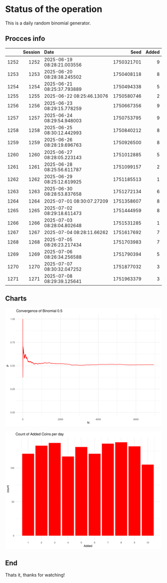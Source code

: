 # Status of the operation
  
  This is a daily random binomial generator.
  
## Procces info

|     | Session|Date                       |       Seed| Added|
|:----|-------:|:--------------------------|----------:|-----:|
|1252 |    1252|2025-06-19 08:28:21.003556 | 1750321701|     9|
|1253 |    1253|2025-06-20 08:28:38.245502 | 1750408118|     8|
|1254 |    1254|2025-06-21 08:25:37.793889 | 1750494338|     5|
|1255 |    1255|2025-06-22 08:25:46.13076  | 1750580746|     2|
|1256 |    1256|2025-06-23 08:29:15.778259 | 1750667356|     9|
|1257 |    1257|2025-06-24 08:29:54.948003 | 1750753795|     9|
|1258 |    1258|2025-06-25 08:30:12.442993 | 1750840212|     8|
|1259 |    1259|2025-06-26 08:28:19.696763 | 1750926500|     8|
|1260 |    1260|2025-06-27 08:28:05.223143 | 1751012885|     5|
|1261 |    1261|2025-06-28 08:25:56.611787 | 1751099157|     2|
|1262 |    1262|2025-06-29 08:25:12.619925 | 1751185513|     1|
|1263 |    1263|2025-06-30 08:28:53.837658 | 1751272134|     6|
|1264 |    1264|2025-07-01 08:30:07.27209  | 1751358607|     8|
|1265 |    1265|2025-07-02 08:29:18.611473 | 1751444959|     8|
|1266 |    1266|2025-07-03 08:28:04.802648 | 1751531285|     1|
|1267 |    1267|2025-07-04 08:28:11.66262  | 1751617692|     7|
|1268 |    1268|2025-07-05 08:26:23.217434 | 1751703983|     7|
|1269 |    1269|2025-07-06 08:26:34.256588 | 1751790394|     5|
|1270 |    1270|2025-07-07 08:30:32.047252 | 1751877032|     3|
|1271 |    1271|2025-07-08 08:29:39.125641 | 1751963379|     3|

## Charts 

![](charts/plot1.png)

![](charts/plot2.png)

## End

Thats it, thanks for watching!
